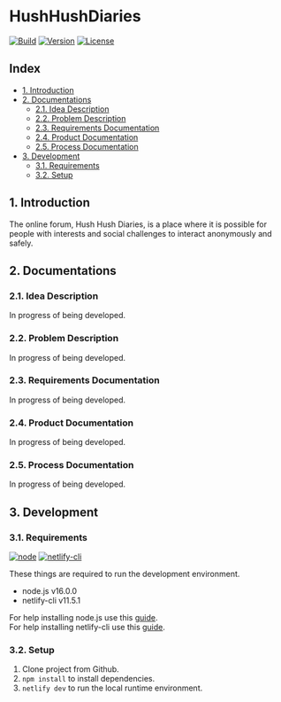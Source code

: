 # HushHushDiaries

[![Build](https://img.shields.io/netlify/a6806521-011c-4868-bc66-8d25083339d0?style=for-the-badge&logo=netlify&logoColor=#00C7B7)](https://funny-daffodil-56f143.netlify.app/)
[![Version](https://img.shields.io/github/package-json/v/RaiinbowSolutions/HushHushDiaries?style=for-the-badge)](package.json)
[![License](https://img.shields.io/github/license/RaiinbowSolutions/HushHushDiaries?style=for-the-badge)](LICENSE)

## Index

- [1. Introduction](#1-introduction)
- [2. Documentations](#2-documentations)
    - [2.1. Idea Description](#21-idea-description)
    - [2.2. Problem Description](#22-problem-description)
    - [2.3. Requirements Documentation](#23-requirements-documentation)
    - [2.4. Product Documentation](#24-product-documentation)
    - [2.5. Process Documentation](#25-process-documentation)
- [3. Development](#3-development)
    - [3.1. Requirements](#31-requirements)
    - [3.2. Setup](#32-setup)

## 1. Introduction

The online forum, Hush Hush Diaries, is a place where it is possible for people with interests and social challenges to interact anonymously and safely.

## 2. Documentations

### 2.1. Idea Description

In progress of being developed.

### 2.2. Problem Description

In progress of being developed.

### 2.3. Requirements Documentation

In progress of being developed.

### 2.4. Product Documentation

In progress of being developed.

### 2.5. Process Documentation

In progress of being developed.

## 3. Development

### 3.1. Requirements

[![node](https://img.shields.io/badge/node-%5E16.0.0-informational?style=flat-square)](https://nodejs.org/en/)
[![netlify-cli](https://img.shields.io/badge/netlify--cli-%5E11.5.1-informational?style=flat-square)](https://www.npmjs.com/package/netlify-cli)

These things are required to run the development environment.

- node.js v16.0.0
- netlify-cli v11.5.1

For help installing node.js use this [guide](https://docs.npmjs.com/downloading-and-installing-node-js-and-npm). <br>
For help installing netlify-cli use this [guide](https://docs.netlify.com/cli/get-started/).

### 3.2. Setup

1. Clone project from Github.
2. `npm install` to install dependencies.
3. `netlify dev` to run the local runtime environment.